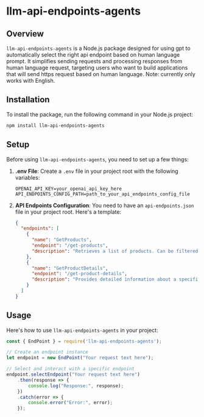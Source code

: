 # llm-api-endpoints-agents

## Overview
`llm-api-endpoints-agents` is a Node.js package designed for using gpt to automatically select the right api endpoint based on human language prompt. It simplifies sending requests and processing responses from human language request, targeting users who want to build applications that will send https request based on human language. Note: currently only works with English. 

## Installation
To install the package, run the following command in your Node.js project:
```bash
npm install llm-api-endpoints-agents
```

## Setup
Before using `llm-api-endpoints-agents`, you need to set up a few things:

1. **.env File**: Create a `.env` file in your project root with the following variables:
   ```
   OPENAI_API_KEY=your_openai_api_key_here
   API_ENDPOINTS_CONFIG_PATH=path_to_your_api_endpoints_config_file
   ```

2. **API Endpoints Configuration**: You need to have an `api-endpoints.json` file in your project root. Here's a template:
   ```json
   {
     "endpoints": [
       {
         "name": "GetProducts",
         "endpoint": "/get-products",
         "description": "Retrieves a list of products. Can be filtered by category, price range, and sorted by popularity or ratings."
       },
       {
         "name": "GetProductDetails",
         "endpoint": "/get-product-details",
         "description": "Provides detailed information about a specific product, including descriptions, images, and reviews."
       }
     ]
   }
   ```

## Usage
Here's how to use `llm-api-endpoints-agents` in your project:

```javascript
const { EndPoint } = require('llm-api-endpoints-agents');

// Create an endpoint instance
let endpoint = new EndPoint("Your request text here");

// Select and interact with a specific endpoint
endpoint.selectEndpoint("Your request text here")
    .then(response => {
        console.log("Response:", response);
    })
    .catch(error => {
        console.error("Error:", error);
    });
```
